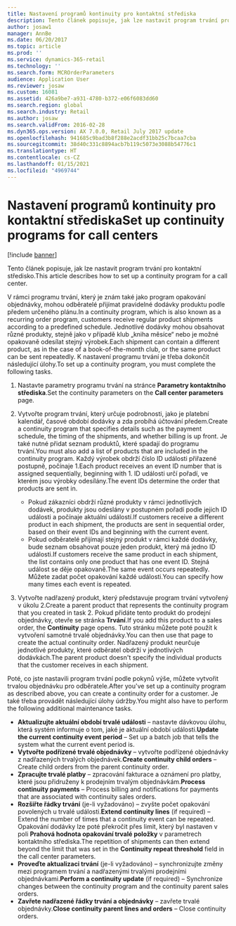 ```yaml
---
title: Nastavení programů kontinuity pro kontaktní střediska
description: Tento článek popisuje, jak lze nastavit program trvání pro kontaktní středisko.
author: josaw1
manager: AnnBe
ms.date: 06/20/2017
ms.topic: article
ms.prod: ''
ms.service: dynamics-365-retail
ms.technology: ''
ms.search.form: MCROrderParameters
audience: Application User
ms.reviewer: josaw
ms.custom: 16081
ms.assetid: 426a9be7-a931-4780-b372-e06f6083dd60
ms.search.region: global
ms.search.industry: Retail
ms.author: josaw
ms.search.validFrom: 2016-02-28
ms.dyn365.ops.version: AX 7.0.0, Retail July 2017 update
ms.openlocfilehash: 941685c9bad3b8f288e2acdf31bb25c7bcaa7cba
ms.sourcegitcommit: 38d40c331c8894acb7b119c5073e3088b54776c1
ms.translationtype: HT
ms.contentlocale: cs-CZ
ms.lasthandoff: 01/15/2021
ms.locfileid: "4969744"
---
```

# <a name="set-up-continuity-programs-for-call-centers"></a><span data-ttu-id="4cdd4-103">Nastavení programů kontinuity pro kontaktní střediska</span><span class="sxs-lookup"><span data-stu-id="4cdd4-103">Set up continuity programs for call centers</span></span>

[!include [banner](includes/banner.md)]

<span data-ttu-id="4cdd4-104">Tento článek popisuje, jak lze nastavit program trvání pro kontaktní středisko.</span><span class="sxs-lookup"><span data-stu-id="4cdd4-104">This article describes how to set up a continuity program for a call center.</span></span>

<span data-ttu-id="4cdd4-105">V rámci programu trvání, který je znám také jako program opakování objednávky, mohou odběratelé přijímat pravidelné dodávky produktu podle předem určeného plánu.</span><span class="sxs-lookup"><span data-stu-id="4cdd4-105">In a continuity program, which is also known as a recurring order program, customers receive regular product shipments according to a predefined schedule.</span></span> <span data-ttu-id="4cdd4-106">Jednotlivé dodávky mohou obsahovat různé produkty, stejně jako v případě klub „kniha měsíce“ nebo je možné opakovaně odesílat stejný výrobek.</span><span class="sxs-lookup"><span data-stu-id="4cdd4-106">Each shipment can contain a different product, as in the case of a book-of-the-month club, or the same product can be sent repeatedly.</span></span> <span data-ttu-id="4cdd4-107">K nastavení programu trvání je třeba dokončit následující úlohy.</span><span class="sxs-lookup"><span data-stu-id="4cdd4-107">To set up a continuity program, you must complete the following tasks.</span></span>

1. <span data-ttu-id="4cdd4-108">Nastavte parametry programu trvání na stránce **Parametry kontaktního střediska**.</span><span class="sxs-lookup"><span data-stu-id="4cdd4-108">Set the continuity parameters on the **Call center parameters** page.</span></span>
2. <span data-ttu-id="4cdd4-109">Vytvořte program trvání, který určuje podrobnosti, jako je platební kalendář, časové období dodávky a zda probíhá účtování předem.</span><span class="sxs-lookup"><span data-stu-id="4cdd4-109">Create a continuity program that specifies details such as the payment schedule, the timing of the shipments, and whether billing is up front.</span></span> <span data-ttu-id="4cdd4-110">Je také nutné přidat seznam produktů, které spadají do programu trvání.</span><span class="sxs-lookup"><span data-stu-id="4cdd4-110">You must also add a list of products that are included in the continuity program.</span></span> <span data-ttu-id="4cdd4-111">Každý výrobek obdrží číslo ID události přiřazené postupně, počínaje 1.</span><span class="sxs-lookup"><span data-stu-id="4cdd4-111">Each product receives an event ID number that is assigned sequentially, beginning with 1.</span></span> <span data-ttu-id="4cdd4-112">ID události určí pořadí, ve kterém jsou výrobky odesílány.</span><span class="sxs-lookup"><span data-stu-id="4cdd4-112">The event IDs determine the order that products are sent in.</span></span>

    - <span data-ttu-id="4cdd4-113">Pokud zákazníci obdrží různé produkty v rámci jednotlivých dodávek, produkty jsou odeslány v postupném pořadí podle jejich ID události a počínaje aktuální událostí.</span><span class="sxs-lookup"><span data-stu-id="4cdd4-113">If customers receive a different product in each shipment, the products are sent in sequential order, based on their event IDs and beginning with the current event.</span></span>
    - <span data-ttu-id="4cdd4-114">Pokud odběratelé přijímají stejný produkt v rámci každé dodávky, bude seznam obsahovat pouze jeden produkt, který má jedno ID události.</span><span class="sxs-lookup"><span data-stu-id="4cdd4-114">If customers receive the same product in each shipment, the list contains only one product that has one event ID.</span></span> <span data-ttu-id="4cdd4-115">Stejná událost se děje opakovaně.</span><span class="sxs-lookup"><span data-stu-id="4cdd4-115">The same event occurs repeatedly.</span></span> <span data-ttu-id="4cdd4-116">Můžete zadat počet opakování každé události.</span><span class="sxs-lookup"><span data-stu-id="4cdd4-116">You can specify how many times each event is repeated.</span></span>

3. <span data-ttu-id="4cdd4-117">Vytvořte nadřazený produkt, který představuje program trvání vytvořený v úkolu 2.</span><span class="sxs-lookup"><span data-stu-id="4cdd4-117">Create a parent product that represents the continuity program that you created in task 2.</span></span> <span data-ttu-id="4cdd4-118">Pokud přidáte tento produkt do prodejní objednávky, otevře se stránka **Trvání**.</span><span class="sxs-lookup"><span data-stu-id="4cdd4-118">If you add this product to a sales order, the **Continuity** page opens.</span></span> <span data-ttu-id="4cdd4-119">Tuto stránku můžete poté použít k vytvoření samotné trvalé objednávky.</span><span class="sxs-lookup"><span data-stu-id="4cdd4-119">You can then use that page to create the actual continuity order.</span></span> <span data-ttu-id="4cdd4-120">Nadřazený produkt neurčuje jednotlivé produkty, které odběratel obdrží v jednotlivých dodávkách.</span><span class="sxs-lookup"><span data-stu-id="4cdd4-120">The parent product doesn't specify the individual products that the customer receives in each shipment.</span></span>

<span data-ttu-id="4cdd4-121">Poté, co jste nastavili program trvání podle pokynů výše, můžete vytvořit trvalou objednávku pro odběratele.</span><span class="sxs-lookup"><span data-stu-id="4cdd4-121">After you've set up a continuity program as described above, you can create a continuity order for a customer.</span></span> <span data-ttu-id="4cdd4-122">Je také třeba provádět následující úlohy údržby.</span><span class="sxs-lookup"><span data-stu-id="4cdd4-122">You might also have to perform the following additional maintenance tasks.</span></span>

- <span data-ttu-id="4cdd4-123">**Aktualizujte aktuální období trvalé události** – nastavte dávkovou úlohu, která systém informuje o tom, jaké je aktuální období události.</span><span class="sxs-lookup"><span data-stu-id="4cdd4-123">**Update the current continuity event period** – Set up a batch job that tells the system what the current event period is.</span></span>
- <span data-ttu-id="4cdd4-124">**Vytvořte podřízené trvalé objednávky** – vytvořte podřízené objednávky z nadřazených trvalých objednávek.</span><span class="sxs-lookup"><span data-stu-id="4cdd4-124">**Create continuity child orders** – Create child orders from the parent continuity order.</span></span>
- <span data-ttu-id="4cdd4-125">**Zpracujte trvalé platby** – zpracování fakturace a oznámení pro platby, které jsou přidruženy k prodejním trvalým objednávkám.</span><span class="sxs-lookup"><span data-stu-id="4cdd4-125">**Process continuity payments** – Process billing and notifications for payments that are associated with continuity sales orders.</span></span>
- <span data-ttu-id="4cdd4-126">**Rozšiřte řádky trvání** (je-li vyžadováno) – zvyšte počet opakování povolených u trvalé události.</span><span class="sxs-lookup"><span data-stu-id="4cdd4-126">**Extend continuity lines** (if required) – Extend the number of times that a continuity event can be repeated.</span></span> <span data-ttu-id="4cdd4-127">Opakování dodávky lze poté překročit přes limit, který byl nastaven v poli **Prahová hodnota opakování trvalé položky** v parametrech kontaktního střediska.</span><span class="sxs-lookup"><span data-stu-id="4cdd4-127">The repetition of shipments can then extend beyond the limit that was set in the **Continuity repeat threshold** field in the call center parameters.</span></span>
- <span data-ttu-id="4cdd4-128">**Proveďte aktualizaci trvání** (je-li vyžadováno) – synchronizujte změny mezi programem trvání a nadřazenými trvalými prodejními objednávkami.</span><span class="sxs-lookup"><span data-stu-id="4cdd4-128">**Perform a continuity update** (if required) – Synchronize changes between the continuity program and the continuity parent sales orders.</span></span>
- <span data-ttu-id="4cdd4-129">**Zavřete nadřazené řádky trvání a objednávky** – zavřete trvalé objednávky.</span><span class="sxs-lookup"><span data-stu-id="4cdd4-129">**Close continuity parent lines and orders** – Close continuity orders.</span></span>
